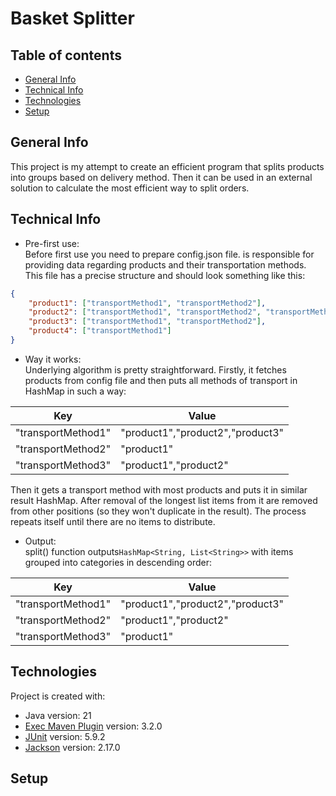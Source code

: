 # Basket Splitter</h1>

## Table of contents
* [General Info](#general-info)
* [Technical Info](#technical-info)
* [Technologies](#technologies)
* [Setup](#setup)

## General Info
This project is my attempt to create an efficient program that splits products into groups based on 
delivery method. Then it can be used in an external solution to calculate the most efficient way to 
split orders.


## Technical Info
* Pre-first use:<br>
Before first use you need to prepare config.json file. is responsible for providing data regarding 
products and their transportation methods. This file has a precise structure and should look something like this:<br>
```json
{
    "product1": ["transportMethod1", "transportMethod2"],
    "product2": ["transportMethod1", "transportMethod2", "transportMethod3"],
    "product3": ["transportMethod1", "transportMethod2"],
    "product4": ["transportMethod1"]
}
```

* Way it works:<br>
Underlying algorithm is pretty straightforward. Firstly, it fetches products from config file and then 
puts all methods of transport in HashMap in such a way:

| Key                    | Value                            |
|------------------------|----------------------------------|
| "transportMethod1"     | "product1","product2","product3" |
| "transportMethod2"     | "product1"                       |
| "transportMethod3"     | "product1","product2"            |

Then it gets a transport method with most products and puts it in similar result HashMap. After removal of 
the longest list items from it are removed from other positions (so they won't duplicate in the result). 
The process repeats itself until there are no items to distribute.

* Output:<br>
split() function outputs```HashMap<String, List<String>>``` with items grouped into categories in descending 
order:

| Key                    | Value                            |
|------------------------|----------------------------------|
| "transportMethod1"     | "product1","product2","product3" |
| "transportMethod2"     | "product1","product2"            |
| "transportMethod3"     | "product1"                       |

## Technologies
Project is created with:
* Java version: 21
* [Exec Maven Plugin](https://www.mojohaus.org/exec-maven-plugin/) version: 3.2.0
* [JUnit](https://junit.org/junit5/) version: 5.9.2
* [Jackson](https://github.com/FasterXML/jackson) version: 2.17.0

## Setup
